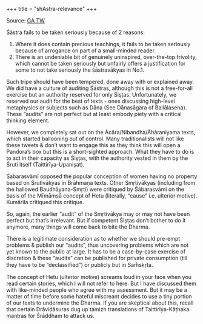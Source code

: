 +++
title = "shAstra-relevance"
+++

Source: [GA TW](https://threadreaderapp.com/thread/1717025288608190464.html)

Śāstra fails to be taken seriously because of 2 reasons:

1. Where it does contain precious teachings, it fails to be taken seriously because of arrogance on part of a small-minded reader.
2. There is an undeniable bit of genuinely uninspired, over-the-top frivolity, which cannot be taken seriously but unfairly offers a justification for some to not take seriously the śāstravākyas in No.1. 

Such tripe should have been tempered, done away with or explained away. We did have a culture of auditing Śāstras, although this is not a free-for-all exercise but an authority reserved for only Śiṣṭas. Unfortunately, we reserved our audit for the best of texts - ones discussing high-level metaphysics or subjects such as Dāna (See Dānasāgara of Ballālasena). These “audits” are not perfect but at least embody piety with a critical thinking element. 

However, we completely sat out on the Ācāra/Nibandha/Āhāraniyama texts, which started ballooning out of control. Many traditionalists will not like these tweets & don’t want to engage this as they think this will open a Pandora’s box but this is a short-sighted approach. What they have to do is to act in their capacity as Śiṣṭas, with the authority vested in them by the Śruti itself (Taittirīya-Upaniṣat). 

Śabarasvāmī opposed the popular conception of women having no property based on Śrutivākyas in Brāhmaṇa texts. Other Smṛtivākyas (including from the hallowed Baudhāyana-Smṛti) were critiqued by Śābarasvāmī on the basis of the Mīmāmsā concept of Hetu (literally, “cause” i.e. ulterior motive). Kumārila critiqued this critique. 

So, again, the earlier “audit” of the Smṛtivākya may or may not have been perfect but that’s irrelevant. But if competent Śiṣṭas don’t bother to do it anymore, many things will come back to bite the Dharma. 

There is a legitimate consideration as to whether we should pre-empt problems & publish our “audits”, thus uncovering problems which are not yet known to the public at large. It has to be a case-by-case exercise of discretion & these “audits” can be published for private consumption (till they have to be “declassified”) or publicly but in Sam̐skṛta. 

The concept of Hetu (ulterior motive) screams loud in your face when you read certain stories, which I will not refer to here. But I have discussed them with like-minded people who agree with my assessment. But it may be a matter of time before some hateful miscreant decides to use a tiny portion of our texts to undermine the Dharma. If you are skeptical about this, recall that certain Drāviḍāsuras dug up tamizh translations of Taittirīya-Kāṭhaka mantras for Śrāddham to attack us. 